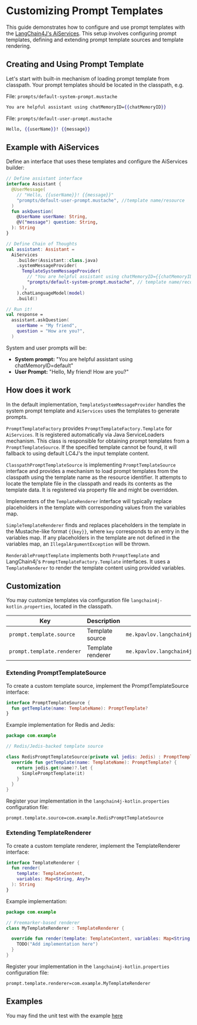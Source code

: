# Customizing Prompt Templates

This guide demonstrates how to configure and use prompt templates with
the [LangChain4J's AiServices](https://docs.langchain4j.dev/tutorials/ai-services). This setup involves configuring
prompt templates, defining and extending prompt template sources and template rendering.

## Creating and Using Prompt Template

Let's start with built-in mechanism of loading prompt template from classpath. Your prompt templates should be located
in the classpath, e.g.

File: `prompts/default-system-prompt.mustache`

```mustache
You are helpful assistant using chatMemoryID={{chatMemoryID}}
```

File: `prompts/default-user-prompt.mustache`

```mustache
Hello, {{userName}}! {{message}}
```

## Example with AiServices

Define an interface that uses these templates and configure the AiServices builder:

```kotlin
// Define assistant interface
interface Assistant {
  @UserMessage(
    // "Hello, {{userName}}! {{message}}"
    "prompts/default-user-prompt.mustache", //template name/resource
  )
  fun askQuestion(
    @UserName userName: String,
    @V("message") question: String,
  ): String
}

// Define Chain of Thoughts
val assistant: Assistant =
  AiServices
    .builder(Assistant::class.java)
    .systemMessageProvider(
      TemplateSystemMessageProvider(
        // "You are helpful assistant using chatMemoryID={{chatMemoryID}}"
        "prompts/default-system-prompt.mustache", // template name/recource
      ),
    ).chatLanguageModel(model)
    .build()

// Run it!
val response =
  assistant.askQuestion(
    userName = "My friend",
    question = "How are you?",
  )
```
System and user prompts will be:

- **System prompt:** "You are helpful assistant using chatMemoryID=default"
- **User Prompt:** "Hello, My friend! How are you?"

## How does it work

In the default implementation, `TemplateSystemMessageProvider` handles the system prompt template and `AiServices` uses
the templates to generate prompts.

`PromptTemplateFactory` provides `PromptTemplateFactory.Template` for `AiServices`. It is registered automatically via
Java ServiceLoaders mechanism. This class is responsible for obtaining prompt templates from a `PromptTemplateSource`.
If the specified template cannot be found, it will fallback to using default LC4J's the input template content.

`ClasspathPromptTemplateSource` is implementing `PromptTemplateSource` interface and provides a mechanism to load prompt
templates from the classpath using the template name as the resource identifier. It attempts to locate the template file
in the classpath and reads its contents as the template data. It is registered via property file and might be
overridden.

Implementers of the `TemplateRenderer` interface will typically replace placeholders in the template with corresponding
values from the variables map.

`SimpleTemplateRenderer` finds and replaces placeholders in the template in the Mustache-like format `{{key}}`, where
`key`
corresponds to an entry in the variables map. If any placeholders in the template are not defined in the variables map,
an `IllegalArgumentException` will be thrown.

`RenderablePromptTemplate` implements both `PromptTemplate` and LangChain4j's `PromptTemplateFactory.Template`
interfaces. It uses a `TemplateRenderer` to render the template content using provided variables.

## Customization

You may customize templates via configuration file `langchain4j-kotlin.properties`, located in the classpath.

| Key                        | Description       | Default Value                                                        |
|----------------------------|-------------------|----------------------------------------------------------------------|
| `prompt.template.source`   | Template source   | `me.kpavlov.langchain4j.kotlin.prompt.ClasspathPromptTemplateSource` |
| `prompt.template.renderer` | Template renderer | `me.kpavlov.langchain4j.kotlin.prompt.SimpleTemplateRenderer`        |

### Extending PromptTemplateSource

To create a custom template source, implement the PromptTemplateSource interface:

```kotlin
interface PromptTemplateSource {
  fun getTemplate(name: TemplateName): PromptTemplate?
}
```

Example implementation for Redis and Jedis:

```kotlin
package com.example

// Redis/Jedis-backed template source

class RedisPromptTemplateSource(private val jedis: Jedis) : PromptTemplateSource {
  override fun getTemplate(name: TemplateName): PromptTemplate? {
    return jedis.get(name)?.let {
      SimplePromptTemplate(it)
    }
  }
}
```

Register your implementation in the `langchain4j-kotlin.properties` configuration file:

```properties
prompt.template.source=com.example.RedisPromptTemplateSource
```

### Extending TemplateRenderer

To create a custom template renderer, implement the TemplateRenderer interface:

```kotlin
interface TemplateRenderer {
  fun render(
    template: TemplateContent,
    variables: Map<String, Any?>
  ): String
}
```

Example implementation:

```kotlin
package com.example

// Freemarker-based renderer
class MyTemplateRenderer : TemplateRenderer {

  override fun render(template: TemplateContent, variables: Map<String, Any?>): String {
    TODO("Add implementation here")
  }
}
```

Register your implementation in the `langchain4j-kotlin.properties` configuration file:

```properties
prompt.template.renderer=com.example.MyTemplateRenderer
```

## Examples

You may find the unit test with the
example [here](../langchain4j-kotlin/src/test/kotlin/me/kpavlov/langchain4j/kotlin/service/ServiceWithPromptTemplatesTest.kt)
